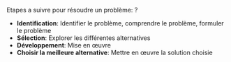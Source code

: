Etapes a suivre pour résoudre un problème:
?
- **Identification**: Identifier le problème, comprendre le problème, formuler le problème
- **Sélection**: Explorer les différentes alternatives
- **Développement**: Mise en œuvre
- **Choisir la meilleure alternative**: Mettre en œuvre la solution choisie